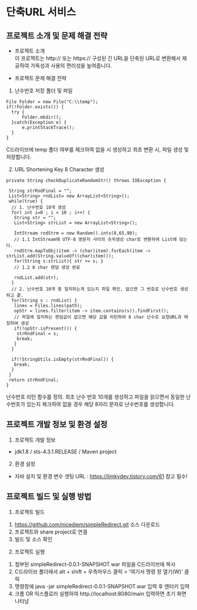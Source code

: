 # 단축URL 서비스
## 프로젝트 소개 및 문제 해결 전략 
- 프로젝트 소개  
 이 프로젝트는 http:// 또는 https:// 구성된 긴 URL을 단축된 URL로 변환해서 제공하여 가독성과 사용의 편리성을 높여줍니다.  
   
- 프로젝트 문제 해결 전략  
 1. 난수번호 저장 폴더 및 파일 
  ```
  File Folder = new File("C:\\temp");
  if(!Folder.exists()) {
	try {
		Folder.mkdir();
	}catch(Exception e) {
		e.printStackTrace();
	}
  }
  ```
C드라이브에 temp 폴더 여부를 체크하여 없을 시 생성하고 최초 변환 시, 파일 생성 및 저장합니다.  
  
2) URL Shortening Key 8 Character 생성
  ```
  private String checkDuplicateRandomStr() throws IOException {
   
   String strRndFinal = "";
   List<String> rndList= new ArrayList<String>();
   while(true) {
    // 1. 난수번호 10개 생성
    for( int i=0 ; i < 10 ; i++) {
     String str = "";
     List<String> strList = new ArrayList<String>();

     IntStream rndStrm = new Random().ints(8,65,90);
     // 1.1 IntStream에 UTF-8 영문자 사이의 숫자생성 char로 변환하여 List에 담는다.
     rndStrm.mapToObj(item -> (char)item).forEach(item -> strList.add(String.valueOf((char)item)));
     for(String s:strList){ str += s; }
     // 1.2 8 char 랜덤 생성 완료

     rndList.add(str);			
    }
    // 2. 난수번호 10개 중 일치하는게 있는지 파일 확인, 없으면 그 번호로 난수번호 생성하고 끝.
    for(String s : rndList) {
     lines = Files.lines(path);
     opStr = lines.filter(item -> item.contains(s)).findFirst();
     // 파일에 일치하는 랜덤값이 없으면 해당 값을 리턴하여 8 char 난수로 요청URL과 매칭하여 생성
     if(!opStr.isPresent()) {
      strRndFinal = s;
      break;
     }
    }

    if(!StringUtils.isEmpty(strRndFinal)) {
     break;
    }
   }
   return strRndFinal;
  }
  ```
난수번호 리턴 함수를 정의. 최초 난수 번호 10개를 생성하고 파일을 읽으면서 동일한 난수번호가 있는지 체크하여 없을 경우 해당 8자리 문자로 난수번호를 생성합니다.  
  
  

## 프로젝트 개발 정보 및 환경 설정
1. 프로젝트 개발 정보  
- jdk1.8 / sts-4.3.1.RELEASE / Maven project
  
2. 환경 설정  
- 자바 설치 및 환경 변수 셋팅 URL : https://limkydev.tistory.com/61 참고 필수!

  

## 프로젝트 빌드 및 실행 방법
1. 프로젝트 빌드  
1) https://github.com/nicediem/simpleRedirect.git 소스 다운로드  
2) 프로젝트와 share project로 연결  
3) 빌드 및 소스 확인  
  
2. 프로젝트 실행  
1) 첨부된 simpleRedirect-0.0.1-SNAPSHOT.war 파일을 C드라이브에 복사  
2) C드라이브 폴더에서 alt + shift + 우측마우스 클릭 > '여기서 명령 창 열기(W)' 클릭  
3) 명령창에 java -jar simpleRedirect-0.0.1-SNAPSHOT.war 입력 후 엔터키 입력  
4) 크롬 OR 익스플로러 실행하여 http://localhost:8080/main 입력하면 초기 화면 나타남  
